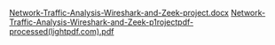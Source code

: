 [Network-Traffic-Analysis-Wireshark-and-Zeek-project.docx](https://github.com/user-attachments/files/21535047/Network-Traffic-Analysis-Wireshark-and-Zeek-project.docx)
[Network-Traffic-Analysis-Wireshark-and-Zeek-p1rojectpdf-processed(lightpdf.com).pdf](https://github.com/user-attachments/files/21535060/Network-Traffic-Analysis-Wireshark-and-Zeek-p1rojectpdf-processed.lightpdf.com.pdf)
